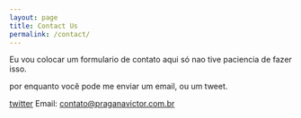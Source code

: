 ```yaml
---
layout: page
title: Contact Us 
permalink: /contact/
---
```


Eu vou colocar um formulario de contato aqui só nao tive paciencia de fazer isso.

por enquanto você pode me enviar um email, ou um tweet.

[twitter]
Email: contato@praganavictor.com.br

[twitter]: https://twitter.com/praganavictor